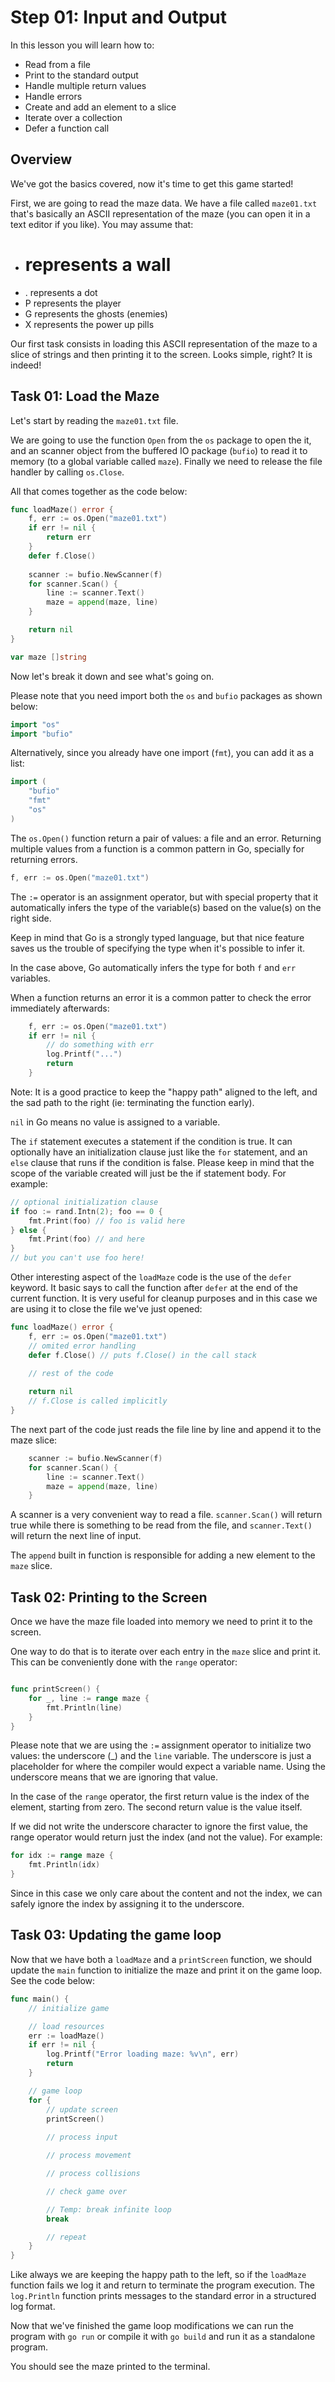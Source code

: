# Step 01: Input and Output

In this lesson you will learn how to:

- Read from a file
- Print to the standard output
- Handle multiple return values
- Handle errors
- Create and add an element to a slice
- Iterate over a collection
- Defer a function call

## Overview

We've got the basics covered, now it's time to get this game started!

First, we are going to read the maze data. We have a file called `maze01.txt` that's basically an ASCII representation of the maze (you can open it in a text editor if you like). You may assume that:

- # represents a wall
- . represents a dot
- P represents the player
- G represents the ghosts (enemies)
- X represents the power up pills

Our first task consists in loading this ASCII representation of the maze to a slice of strings and then printing it to the screen. Looks simple, right? It is indeed!

## Task 01: Load the Maze

Let's start by reading the `maze01.txt` file.

We are going to use the function `Open` from the `os` package to open the it, and an scanner object from the buffered IO package (`bufio`) to read it to memory (to a global variable called `maze`). Finally we need to release the file handler by calling `os.Close`. 

All that comes together as the code below:

```go
func loadMaze() error {
    f, err := os.Open("maze01.txt")
    if err != nil {
        return err
    }
    defer f.Close()
    
    scanner := bufio.NewScanner(f)
    for scanner.Scan() {
        line := scanner.Text()
        maze = append(maze, line)
    }

    return nil
}

var maze []string

```

Now let's break it down and see what's going on.

Please note that you need import both the `os` and `bufio` packages as shown below:

```go
import "os"
import "bufio"
```

Alternatively, since you already have one import (`fmt`), you can add it as a list:

```go
import (
    "bufio"
    "fmt"
    "os"
)
```

The `os.Open()` function return a pair of values: a file and an error. Returning multiple values from a function is a common pattern in Go, specially for returning errors.

```go
f, err := os.Open("maze01.txt")
```

The `:=` operator is an assignment operator, but with special property that it automatically infers the type of the variable(s) based on the value(s) on the right side. 

Keep in mind that Go is a strongly typed language, but that nice feature saves us the trouble of specifying the type when it's possible to infer it.

In the case above, Go automatically infers the type for both `f` and `err` variables.

When a function returns an error it is a common patter to check the error immediately afterwards:

```go
    f, err := os.Open("maze01.txt")
    if err != nil {
        // do something with err
        log.Printf("...")
        return
    }
```

Note: It is a good practice to keep the "happy path" aligned to the left, and the sad path to the right (ie: terminating the function early).

`nil` in Go means no value is assigned to a variable. 

The `if` statement executes a statement if the condition is true. It can optionally have an initialization clause just like the `for` statement, and an `else` clause that runs if the condition is false. Please keep in mind that the scope of the variable created will just be the if statement body. For example:

```go
// optional initialization clause
if foo := rand.Intn(2); foo == 0 {
    fmt.Print(foo) // foo is valid here
} else {
    fmt.Print(foo) // and here
}
// but you can't use foo here!
```

Other interesting aspect of the `loadMaze` code is the use of the `defer` keyword. It basic says to call the function after `defer` at the end of the current function. It is very useful for cleanup purposes and in this case we are using it to close the file we've just opened:

```go
func loadMaze() error {
    f, err := os.Open("maze01.txt")
    // omited error handling
    defer f.Close() // puts f.Close() in the call stack

    // rest of the code
    
    return nil
    // f.Close is called implicitly
}
```

The next part of the code just reads the file line by line and append it to the maze slice:

```go
    scanner := bufio.NewScanner(f)
    for scanner.Scan() {
        line := scanner.Text()
        maze = append(maze, line)
    }
```

A scanner is a very convenient way to read a file. `scanner.Scan()` will return true while there is something to be read from the file, and `scanner.Text()` will return the next line of input.

The `append` built in function is responsible for adding a new element to the `maze` slice.

## Task 02: Printing to the Screen

Once we have the maze file loaded into memory we need to print it to the screen.

One way to do that is to iterate over each entry in the `maze` slice and print it. This can be conveniently done with the `range` operator:

```go

func printScreen() {
    for _, line := range maze {
        fmt.Println(line)
    }
}
```

Please note that we are using the `:=` assignment operator to initialize two values: the underscore (_) and the `line` variable. The underscore is just a placeholder for where the compiler would expect a variable name. Using the underscore means that we are ignoring that value.

In the case of the `range` operator, the first return value is the index of the element, starting from zero. The second return value is the value itself.

If we did not write the underscore character to ignore the first value, the range operator would return just the index (and not the value). For example:

```go
for idx := range maze {
    fmt.Println(idx)
}
```

Since in this case we only care about the content and not the index, we can safely ignore the index by assigning it to the underscore.

## Task 03: Updating the game loop

Now that we have both a `loadMaze` and a `printScreen` function, we should update the `main` function to initialize the maze and print it on the game loop. See the code below:

```go
func main() {
    // initialize game

    // load resources
    err := loadMaze()
    if err != nil {
        log.Printf("Error loading maze: %v\n", err)
        return
    }

    // game loop
    for {
        // update screen
        printScreen()
        
        // process input

        // process movement

        // process collisions

        // check game over

        // Temp: break infinite loop
        break

        // repeat
    }
}
```

Like always we are keeping the happy path to the left, so if the `loadMaze` function fails we log it and return to terminate the program execution. The `log.Println` function prints messages to the standard error in a structured log format.

Now that we've finished the game loop modifications we can run the program with `go run` or compile it with `go build` and run it as a standalone program.

You should see the maze printed to the terminal.